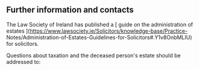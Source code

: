 ##  Further information and contacts

The Law Society of Ireland has published a [ guide on the administration of
estates ](https://www.lawsociety.ie/Solicitors/knowledge-base/Practice-
Notes/Administration-of-Estates-Guidelines-for-Solicitors#.Y1v8OnbMLIU) for
solicitors.

Questions about taxation and the deceased person's estate should be addressed
to:
